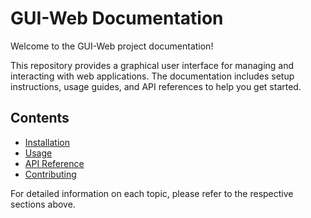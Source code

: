 # GUI-Web Documentation

Welcome to the GUI-Web project documentation!

This repository provides a graphical user interface for managing and interacting with web applications. The documentation includes setup instructions, usage guides, and API references to help you get started.

## Contents

- [Installation](installation.md)
- [Usage](usage.md)
- [API Reference](api.md)
- [Contributing](contributing.md)

For detailed information on each topic, please refer to the respective sections above.
